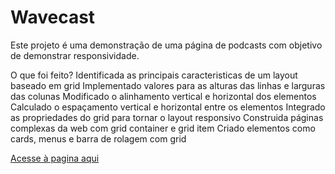 # Wavecast

Este projeto é uma demonstração de uma página de podcasts com objetivo de demonstrar responsividade.

O que foi feito?
Identificada as principais caracteristicas de um layout baseado em grid
Implementado valores para as alturas das linhas e larguras das colunas
Modificado o alinhamento vertical e horizontal dos elementos
Calculado o espaçamento vertical e horizontal entre os elementos
Integrado as propriedades do grid para tornar o layout responsivo
Construida páginas complexas da web com grid container e grid item
Criado elementos como cards, menus e barra de rolagem com grid

[Acesse à pagina aqui](https://alura-plus-rho-rosy.vercel.app/)
